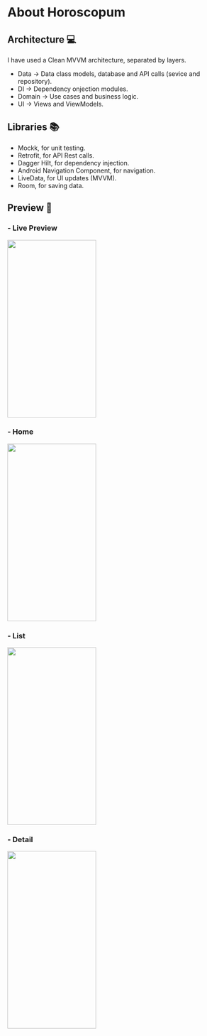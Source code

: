 # About Horoscopum

## Architecture 💻

I have used a Clean MVVM architecture, separated by layers.
* Data  -> Data class models, database and API calls (sevice and repository).
* DI -> Dependency onjection modules. 
* Domain -> Use cases and business logic.
* UI -> Views and ViewModels.

## Libraries 📚

* Mockk, for unit testing.
* Retrofit, for API Rest calls.
* Dagger Hilt, for dependency injection.
* Android Navigation Component, for navigation.
* LiveData, for UI updates (MVVM).
* Room, for saving data.

## Preview 📱

### - Live Preview
<img src="https://github.com/jarg-147/HoroscopumCodeReview/blob/main/assets/horoscopum_preview.gif" width="200" height="400">

### - Home
<img src="https://user-images.githubusercontent.com/101630863/161161309-7bcca5b1-fdd6-4a0d-a30a-015f89cb574c.png" width="200" height="400">

### - List
<img src="https://user-images.githubusercontent.com/101630863/161161329-320f149d-f1cc-4d56-adca-6c21875b5772.png" width="200" height="400">

### - Detail
<img src="https://user-images.githubusercontent.com/101630863/161161330-6e061bf9-d334-4f95-987e-8e852a851e76.png" width="200" height="400">
